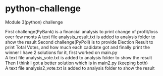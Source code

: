 # python-challenge
Module 3(python) challenge

First challenge(PyBank) is a financial analysis to print change of profit/loss over few monts
    A text file analysis_result.txt is added to analysis folder to show the result
Second challenge(PyPoll) is to provide Election Result to print Total Votes, and how much each cadidate got and finally print the winner
I have 2 solutions for it, first worked on main.py    
    A text file analysis_vote.txt is added to analysis folder to show the result
Then I think I got a better solution which is in  main2.py (keeping both)  
    A text file analysis2_vote.txt is added to analysis folder to show the result